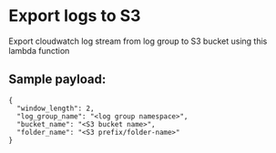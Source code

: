 # Export logs to S3

Export cloudwatch log stream from log group to S3 bucket using this lambda function

## Sample payload:

```
{
  "window_length": 2,
  "log_group_name": "<log group namespace>",
  "bucket_name": "<S3 bucket name>",
  "folder_name": "<S3 prefix/folder-name>"
}
```

